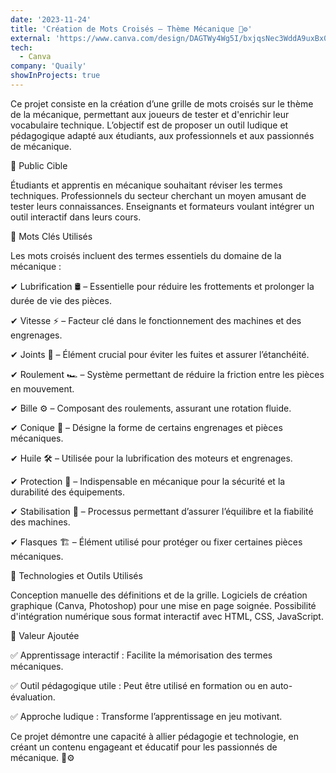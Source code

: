 ```yaml
---
date: '2023-11-24'
title: 'Création de Mots Croisés – Thème Mécanique 🔧⚙️'
external: 'https://www.canva.com/design/DAGTWy4Wg5I/bxjqsNec3WddA9uxBx00Sg/view?utm_content=DAGTWy4Wg5I&utm_campaign=designshare&utm_medium=link2&utm_source=uniquelinks&utlId=h025d6d869c'
tech:
  - Canva
company: 'Quaily'
showInProjects: true
---
```


Ce projet consiste en la création d’une grille de mots croisés sur le thème de la mécanique, permettant aux joueurs de tester et d'enrichir leur vocabulaire technique. L’objectif est de proposer un outil ludique et pédagogique adapté aux étudiants, aux professionnels et aux passionnés de mécanique.

📌 Public Cible

Étudiants et apprentis en mécanique souhaitant réviser les termes techniques.
Professionnels du secteur cherchant un moyen amusant de tester leurs connaissances.
Enseignants et formateurs voulant intégrer un outil interactif dans leurs cours.

📌 Mots Clés Utilisés

Les mots croisés incluent des termes essentiels du domaine de la mécanique :

✔ Lubrification 🛢️ – Essentielle pour réduire les frottements et prolonger la durée de vie des pièces.

✔ Vitesse ⚡ – Facteur clé dans le fonctionnement des machines et des engrenages.

✔ Joints 🔩 – Élément crucial pour éviter les fuites et assurer l’étanchéité.

✔ Roulement 🏎️ – Système permettant de réduire la friction entre les pièces en mouvement.

✔ Bille ⚙️ – Composant des roulements, assurant une rotation fluide.

✔ Conique 🔺 – Désigne la forme de certains engrenages et pièces mécaniques.

✔ Huile 🛠️ – Utilisée pour la lubrification des moteurs et engrenages.

✔ Protection 🦺 – Indispensable en mécanique pour la sécurité et la durabilité des équipements.

✔ Stabilisation 📏 – Processus permettant d’assurer l’équilibre et la fiabilité des machines.

✔ Flasques 🏗️ – Élément utilisé pour protéger ou fixer certaines pièces mécaniques.

📌 Technologies et Outils Utilisés

Conception manuelle des définitions et de la grille.
Logiciels de création graphique (Canva, Photoshop) pour une mise en page soignée.
Possibilité d'intégration numérique sous format interactif avec HTML, CSS, JavaScript.

📌 Valeur Ajoutée

✅ Apprentissage interactif : Facilite la mémorisation des termes mécaniques.

✅ Outil pédagogique utile : Peut être utilisé en formation ou en auto-évaluation.

✅ Approche ludique : Transforme l’apprentissage en jeu motivant.

Ce projet démontre une capacité à allier pédagogie et technologie, en créant un contenu engageant et éducatif pour les passionnés de mécanique. 🚗⚙️

